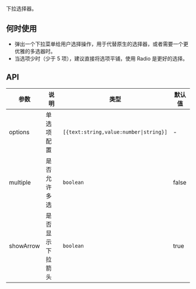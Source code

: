 下拉选择器。

## 何时使用

- 弹出一个下拉菜单给用户选择操作，用于代替原生的选择器，或者需要一个更优雅的多选器时。
- 当选项少时（少于 5 项），建议直接将选项平铺，使用 Radio 是更好的选择。

## API

| 参数      | 说明             | 类型                                   | 默认值 |
| --------- | ---------------- | -------------------------------------- | ------ |
| options   | 单选项配置       | `[{text:string,value:number\|string}]` | -      |
| multiple  | 是否允许多选     | `boolean`                              | false  |
| showArrow | 是否显示下拉箭头 | `boolean`                              | true   |
